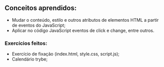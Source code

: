 ## Conceitos aprendidos:
- Mudar o conteúdo, estilo e outros atributos de elementos HTML a partir de eventos do JavaScript;
- Aplicar no código JavaScript eventos de click e change, entre outros.

### Exercícios feitos:
- Exercício de fixação (index.html, style.css, script.js);
- Calendário trybe;
